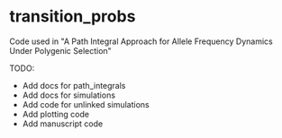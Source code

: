 # transition_probs
Code used in "A Path Integral Approach for Allele Frequency Dynamics Under Polygenic Selection"

TODO: 
* Add docs for path_integrals
* Add docs for simulations
* Add code for unlinked simulations
* Add plotting code
* Add manuscript code
